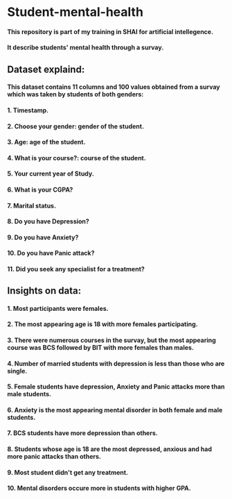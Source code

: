 # Student-mental-health
#### This repository is part of my training in SHAI for artificial intellegence.
#### It describe students' mental health through a survay.
## Dataset explaind:
#### This dataset contains 11 columns and 100 values obtained from a survay which was taken by students of both genders:
#### 1. Timestamp.
#### 2. Choose your gender: gender of the student.
#### 3. Age: age of the student.
#### 4. What is your course?: course of the student.
#### 5. Your current year of Study.
#### 6. What is your CGPA?
#### 7. Marital status.
#### 8. Do you have Depression?
#### 9. Do you have Anxiety?
#### 10. Do you have Panic attack?
#### 11. Did you seek any specialist for a treatment?
## Insights on data:
#### 1. Most participants were females.
#### 2. The most appearing age is 18 with more females participating.
#### 3. There were numerous courses in the survay, but the most appearing course was BCS followed by BIT with more females than males.
#### 4. Number of married students with depression is less than those who are single.
#### 5. Female students have depression, Anxiety and Panic attacks more than male students.
#### 6. Anxiety is the most appearing mental disorder in both female and male students.
#### 7. BCS students have more depression than others.
#### 8. Students whose age is 18 are the most depressed, anxious and had more panic attacks than others.
#### 9. Most student didn't get any treatment.
#### 10. Mental disorders occure more in students with higher GPA.

